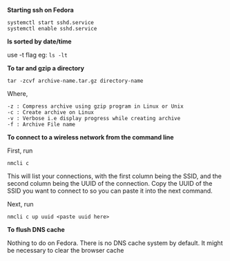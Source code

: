 ---
---

**Starting ssh on Fedora**

```
systemctl start sshd.service
systemctl enable sshd.service
```

**ls sorted by date/time**

use -t flag eg: 
`ls -lt`

**To tar and gzip a directory**

`tar -zcvf archive-name.tar.gz directory-name`

Where,

    -z : Compress archive using gzip program in Linux or Unix
    -c : Create archive on Linux
    -v : Verbose i.e display progress while creating archive
    -f : Archive File name

**To connect to a wireless network from the command line**

First, run

`nmcli c`

This will list your connections, with the first column being the SSID, and the second column being the UUID of the connection.
Copy the UUID of the SSID you want to connect to so you can paste it into the next command.

Next, run

`nmcli c up uuid <paste uuid here>`


**To flush DNS cache**

Nothing to do on Fedora. There is no DNS cache system by default.
It might be necessary to clear the browser cache

